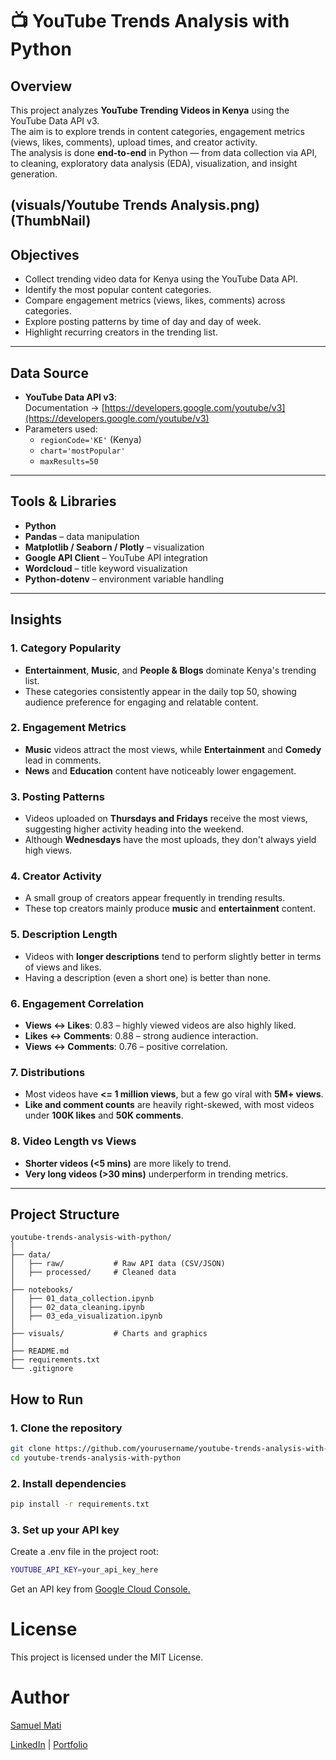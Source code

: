 # 📺 YouTube Trends Analysis with Python

## Overview
This project analyzes **YouTube Trending Videos in Kenya** using the YouTube Data API v3.  
The aim is to explore trends in content categories, engagement metrics (views, likes, comments), upload times, and creator activity.  
The analysis is done **end-to-end** in Python — from data collection via API, to cleaning, exploratory data analysis (EDA), visualization, and insight generation.

(visuals/Youtube Trends Analysis.png)(ThumbNail)
---

## Objectives
- Collect trending video data for Kenya using the YouTube Data API.
- Identify the most popular content categories.
- Compare engagement metrics (views, likes, comments) across categories.
- Explore posting patterns by time of day and day of week.
- Highlight recurring creators in the trending list.

---

## Data Source
- **YouTube Data API v3**:  
  Documentation → [https://developers.google.com/youtube/v3](https://developers.google.com/youtube/v3)  
- Parameters used:
  - `regionCode='KE'` (Kenya)
  - `chart='mostPopular'`
  - `maxResults=50`

---

## Tools & Libraries
- **Python**
- **Pandas** – data manipulation
- **Matplotlib / Seaborn / Plotly** – visualization
- **Google API Client** – YouTube API integration
- **Wordcloud** – title keyword visualization
- **Python-dotenv** – environment variable handling

---
## Insights

### 1. **Category Popularity**
- **Entertainment**, **Music**, and **People & Blogs** dominate Kenya's trending list.
- These categories consistently appear in the daily top 50, showing audience preference for engaging and relatable content.

### 2. **Engagement Metrics**
- **Music** videos attract the most views, while **Entertainment** and **Comedy** lead in comments.
- **News** and **Education** content have noticeably lower engagement.

### 3. **Posting Patterns**
- Videos uploaded on **Thursdays and Fridays** receive the most views, suggesting higher activity heading into the weekend.
- Although **Wednesdays** have the most uploads, they don't always yield high views.

### 4. **Creator Activity**
- A small group of creators appear frequently in trending results.
- These top creators mainly produce **music** and **entertainment** content.

### 5. **Description Length**
- Videos with **longer descriptions** tend to perform slightly better in terms of views and likes.
- Having a description (even a short one) is better than none.

### 6. **Engagement Correlation**
- **Views ↔ Likes**: 0.83 – highly viewed videos are also highly liked.
- **Likes ↔ Comments**: 0.88 – strong audience interaction.
- **Views ↔ Comments**: 0.76 – positive correlation.

### 7. **Distributions**
- Most videos have **<= 1 million views**, but a few go viral with **5M+ views**.
- **Like and comment counts** are heavily right-skewed, with most videos under **100K likes** and **50K comments**.

### 8. **Video Length vs Views**
- **Shorter videos (<5 mins)** are more likely to trend.
- **Very long videos (>30 mins)** underperform in trending metrics.
---

## Project Structure
```plaintext
youtube-trends-analysis-with-python/
│
├── data/
│   ├── raw/           # Raw API data (CSV/JSON)
│   ├── processed/     # Cleaned data
│   
├── notebooks/
│   ├── 01_data_collection.ipynb
│   ├── 02_data_cleaning.ipynb
│   ├── 03_eda_visualization.ipynb
│
├── visuals/           # Charts and graphics
│
├── README.md
├── requirements.txt
└── .gitignore
```

## How to Run

### 1. Clone the repository
```bash
git clone https://github.com/yourusername/youtube-trends-analysis-with-python.git
cd youtube-trends-analysis-with-python
```
### 2. Install dependencies
```bash
pip install -r requirements.txt
```

### 3. Set up your API key
 Create a .env file in the project root:
 ```bash
YOUTUBE_API_KEY=your_api_key_here
```
Get an API key from [Google Cloud Console.](https://console.cloud.google.com/)

# License
This project is licensed under the MIT License.

# Author
[Samuel Mati](https://github.com/samuel-mati)

[LinkedIn](https://www.linkedin.com/in/samuel-mati/) | [Portfolio](https://sam-analyst.vercel.app/)


